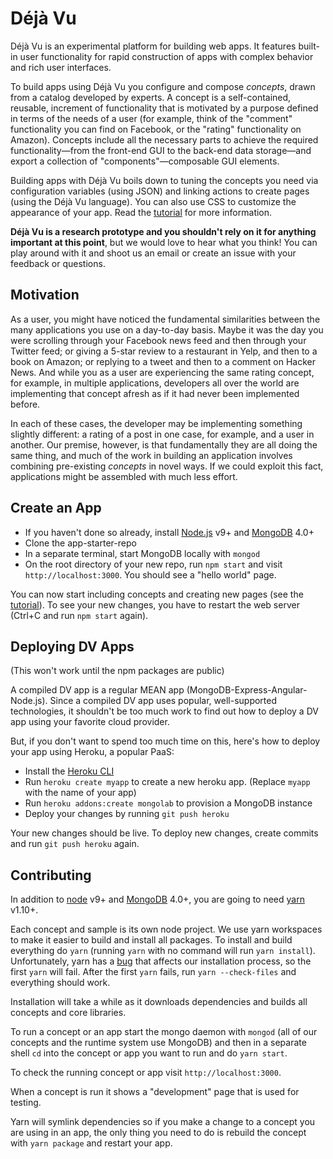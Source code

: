 # Déjà Vu

Déjà Vu is an experimental platform for building web apps. It features
built-in user functionality for rapid construction of apps
with complex behavior and rich user interfaces.

To build apps using Déjà Vu you configure and compose *concepts*, drawn from a catalog
developed by experts. A concept is a self-contained,
reusable, increment of functionality that is motivated by a purpose defined in
terms of the needs of a user (for example, think of the "comment" functionality
you can find on Facebook, or the "rating" functionality on Amazon).
Concepts include all the necessary parts to achieve the required
functionality&mdash;from the front-end GUI to the back-end data
storage&mdash;and export a collection of "components"&mdash;composable GUI elements.

Building apps with Déjà Vu boils down to tuning the concepts you need via
configuration variables (using JSON) and linking actions to create pages (using
the Déjà Vu language). You can also use CSS to customize the appearance of your
app. Read the [tutorial](docs/tutorial.md) for more information.

**Déjà Vu is a research prototype and you shouldn't rely on it for anything
important at this point**, but we would love to hear what you think!
You can play around with it and shoot us an email or create an issue with your
feedback or questions.

## Motivation

As a user, you might have noticed the fundamental similarities between the
many applications you use on a day-to-day basis. Maybe it was the day you
were scrolling through your Facebook news feed and then through your
Twitter feed; or giving a 5-star review to a restaurant in Yelp, and then
to a book on Amazon; or replying to a tweet and then to a comment on Hacker
News. And while you as a user are experiencing the same rating concept, for
example, in multiple applications, developers all over the world are
implementing that concept afresh as if it had never been implemented before.

In each of these cases, the developer may be implementing something slightly
different: a rating of a post in one case, for example, and a user in another.
Our premise, however, is that fundamentally they are all doing the same thing,
and much of the work in building an application involves combining pre-existing
*concepts* in novel ways. If we could exploit this fact, applications might be
assembled with much less effort.

## Create an App

- If you haven't done so already, install [Node.js](https://nodejs.org) v9+ and [MongoDB](https://www.mongodb.com/) 4.0+
- Clone the app-starter-repo
- In a separate terminal, start MongoDB locally with `mongod`
- On the root directory of your new repo, run `npm start` and visit
`http://localhost:3000`.
You should see a "hello world" page.

You can now start including concepts and creating new pages (see the [tutorial](docs/tutorial.md)). To see your new changes, you have to restart the web
server (Ctrl+C and run `npm start` again).


## Deploying DV Apps

(This won't work until the npm packages are public)

A compiled DV app is a regular MEAN app
(MongoDB-Express-Angular-Node.js). Since a compiled DV app uses popular,
well-supported technologies, it shouldn't be too much work to find out
how to deploy a DV app using your favorite cloud provider.

But, if you don't want to spend too much time on this,
here's how to deploy your app using
Heroku, a popular PaaS:

- Install the [Heroku CLI](https://devcenter.heroku.com/articles/heroku-cli)
- Run `heroku create myapp` to create a new heroku app. (Replace `myapp` with the name of your app)
- Run `heroku addons:create mongolab` to provision a MongoDB instance
- Deploy your changes by running `git push heroku`

Your new changes should be live. To deploy new changes,
create commits and run `git push heroku` again.


## Contributing

In addition to [node](https://nodejs.org) v9+ and [MongoDB](https://www.mongodb.com/) 4.0+, you are going to need [yarn](https://yarnpkg.com) v1.10+.

Each concept and sample is its own node project. We use yarn workspaces to make
it easier to build and install all packages. To install and build everything
do `yarn` (running `yarn` with no command will run `yarn install`). Unfortunately,
yarn has a [bug](https://github.com/yarnpkg/yarn/issues/3421) that
affects our installation process, so the first `yarn` will fail. After
the first `yarn` fails, run `yarn --check-files` and everything should work.

Installation will take a while as it downloads dependencies and builds all
concepts and core libraries. 

To run a concept or an app start the mongo daemon with `mongod` (all of our concepts
and the runtime system use MongoDB) and then in a separate shell `cd` into the
concept or app you want to run and do `yarn start`.

To check the running concept or app visit `http://localhost:3000`.

When a concept is run it shows a "development" page that is used for testing.

Yarn will symlink dependencies so if you make a change to a concept you are using
in an app, the only thing you need to do is rebuild the concept with
`yarn package` and restart your app.
